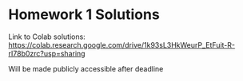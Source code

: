 # Homework 1 Solutions

Link to Colab solutions: https://colab.research.google.com/drive/1k93sL3HkWeurP_EtFuit-R-rI78b0zrc?usp=sharing

Will be made publicly accessible after deadline
